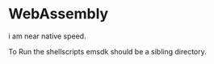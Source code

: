 # WebAssembly
i am near native speed.

To Run the shellscripts emsdk should be a sibling directory.
